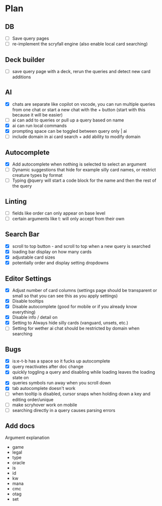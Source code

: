 # Plan

## DB
 - [ ] Save query pages
 - [ ] re-implement the scryfall engine (also enable local card searching)

## Deck builder
 - [ ] save query page with a deck, rerun the queries and detect new card additions

## AI
 - [X] chats are separate like copilot on vscode, you can run multiple queries from one chat or start a new chat with the + button (start with this because it will be easier)
 - [ ] ai can add to queries or pull up a query based on name
 - [X] ai can run local commands
 - [X] prompting space can be toggled between query only | ai
 - [ ] include domain in ai card search + add ability to modify domain

## Autocomplete
 - [X] Add autocomplete when nothing is selected to select an argument
 - [ ] Dynamic suggestions that hide for example silly card names, or restrict creature types by format
 - [ ] Typing @query will start a code block for the name and then the rest of the query

## Linting
 - [ ] fields like order can only appear on base level
 - [ ] certain arguments like t: will only accept from their own

## Search Bar
 - [X] scroll to top button - and scroll to top when a new query is searched
 - [X] loading bar display on how many cards
 - [X] adjustable card sizes
 - [X] potentially order and display setting dropdowns

## Editor Settings
 - [X] Adjust number of card columns (settings page should be transparent or small so that you can see this as you apply settings)
 - [X] Disable tooltips
 - [X] Disable autocomplete (good for mobile or if you already know everything)
 - [X] Disable info / detail on 
 - [X] Setting to Always hide silly cards (vanguard, unsets, etc.)
 - [ ] Setting for wether ai chat should be restricted by domain when searching

## Bugs
 - [X] is:e-t-b has a space so it fucks up autocomplete
 - [X] query reactivates after doc change
 - [x] quickly toggling a query and disabling while loading leaves the loading state on
 - [X] queries symbols run away when you scroll down
 - [X] tab autocomplete doesn't work
 - [ ] when tooltip is disabled, cursor snaps when holding down a key and editing order/unique
 - [ ] make scryhover work on mobile
 - [ ] searching directly in a query causes parsing errors

## Add docs
  Argument explanation
 - game
 - legal
 - type
 - oracle
 - is
 - id
 - kw
 - mana
 - cmc
 - otag
 - set
